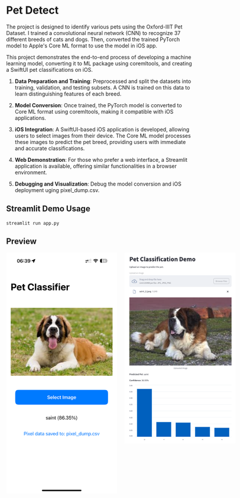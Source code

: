 # Pet Detect

The project is designed to identify various pets using the Oxford-IIIT Pet Dataset. I trained a convolutional neural network (CNN) to recognize 37 different breeds of cats and dogs. Then, converted the trained PyTorch model to Apple's Core ML format to use the model in iOS app.

This project demonstrates the end-to-end process of developing a machine learning model, converting it to ML package using coremltools, and creating a SwiftUI pet classifications on iOS.


1. **Data Preparation and Training**: Preprocessed and split the datasets into training, validation, and testing subsets. A CNN is trained on this data to learn distinguishing features of each breed.

2. **Model Conversion**: Once trained, the PyTorch model is converted to Core ML format using coremltools, making it compatible with iOS applications.

3. **iOS Integration**: A SwiftUI-based iOS application is developed, allowing users to select images from their device. The Core ML model processes these images to predict the pet breed, providing users with immediate and accurate classifications.

4. **Web Demonstration**: For those who prefer a web interface, a Streamlit application is available, offering similar functionalities in a browser environment.

5. **Debugging and Visualization**: Debug the model conversion and iOS deployment uging pixel_dump.csv.

## Streamlit Demo Usage 
```
streamlit run app.py
```

## Preview
<div class="image-container" style="display: flex; align-items: flex-start; gap: 20px;">
    <img src="iOS.PNG" alt="iOS App Preview" width="300">
    <img src="streamlit.png" alt="Streamlit Preview" width="300">
</div>
